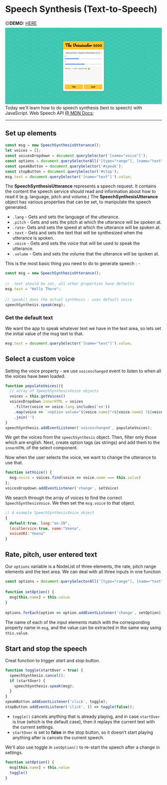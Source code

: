 # Speech Synthesis (Text-to-Speech)
🟡**DEMO:** [HERE](https://mitzelldone.github.io/JavaScript30/The%2030%20Projects/23%20-%20Speech%20Synthesis/index.html)
![demo](https://github.com/Mitzelldone/JavaScript30/blob/main/The%2030%20Projects/images/23.demo.png)
Today we'll learn how to do speech synthesis (text to speech) with JavaScript. Web Speech API [@ MDN Docs](https://developer.mozilla.org/en-US/docs/Web/API/Web_Speech_API);

---

## Set up elements

```Javascript
const msg = new SpeechSynthesisUtterance();
let voices = [];
const voicesDropdown = document.querySelector('[name="voice"]');
const options = document.querySelectorAll('[type="range"], [name="text"]');
const speakButton = document.querySelector('#speak');
const stopButton = document.querySelector('#stop');
msg.text = document.querySelector('[name="text"]').value;
```

The **SpeechSynthesisUtterance** represents a speech request. It contains the content the speech service should read and information about how to read it (e.g. language, pitch and volume.) The **SpeechSynthesisUtterance** object has various properties that can be set, to manipulate the speech generated.

- `.lang` - Gets and sets the language of the utterance.
- `.pitch` - Gets and sets the pitch at which the utterance will be spoken at.
- `.rate`- Gets and sets the speed at which the utterance will be spoken at.
- `.text` - Gets and sets the text that will be synthesized when the utterance is spoken.
- `.voice` - Gets and sets the voice that will be used to speak the utterance.
- `.volume` - Gets and sets the volume that the utterance will be spoken at.

This is the most basic thing you need to do to generate speech : -

```Javascript
const msg = new SpeechSynthesisUtterance();

// .text should be set, all other properties have defaults
msg.text = "Hello There";

// speak() does the actual synthesis - uses default voice
speechSynthesis.speak(msg);
```

### Get the default text

We want the app to speak whatever text we have in the text area, so lets set the initial value of the msg text to that.

```Javascript
msg.text = document.querySelector('[name="text"]').value;
```

## Select a custom voice

Setting the voice property - we use `voiceschanged` event to listen to when all the voices have been loaded.

```Javascript
function populateVoices(){
  // array of SpeechSynthesisVoice objects
  voices = this.getVoices()
  voicesDropdown.innerHTML = voices
    .filter(voice => voice.lang.includes('en'))
    .map(voice => `<option value="${voice.name}">${voice.name} (${voice.lang})</option>`)
    .join('')
}
speechSynthesis.addEventListener('voiceschanged', populateVoices);
```

We get the voices from the `speechSynthesis` object. Then, filter only those which are english. Next, create option tags (as strings) and add them to the `innerHTML` of the select component.

Now when the user selects the voice, we want to change the utterance to use that.

```Javascript
function setVoice() {
  msg.voice = voices.find(voice => voice.name === this.value)
};
voicesDropdown.addEventListener('change', setVoice)
```

We search through the array of voices to find the correct `SpeechSynthesisVoice`. We then set the `msg.voice` to that object.

```Javascript
// A example SpeechSynthesisVoice object
{
  default:true, lang:"en-IN",
  localService:true, name:"Veena",
  voiceURI:"Veena"
}
```

## Rate, pitch, user entered text

Our `options` variable is a NodeList of three elements, the rate, pitch range elements and the text area. We can deal with all three inputs in one function

```Javascript
const options = document.querySelectorAll('[type="range"], [name="text"]')

function setOption() {
  msg[this.name] = this.value
}

options.forEach(option => option.addEventListener('change', setOption))
```

The name of each of the input elements match with the corresponding property name in `msg`, and the value can be extracted in the same way using `this.value`.

## Start and stop the speech

Creat function to trigger _start_ and _stop_ button.

```Javascript
function toggle(startOver = true) {
  speechSynthesis.cancel();
  if (startOver) {
    speechSynthesis.speak(msg);
  }
}
speakButton.addEventListener('click', toggle);
stopButton.addEventListener('click', () => toggle(false));
```

- `toggle()` cancels anything that is already playing, and in case `startOver` is true (which is the default case), then it replays the current text with the current settings.
- `startOver` is set to **false** in the stop button, so it doesn't start playing anything after is cancels the current speech.

We'll also use toggle in `setOption()` to re-start the speech after a change in settings.

```Javascript
function setOption() {
  msg[this.name] = this.value
  toggle()
}
```
